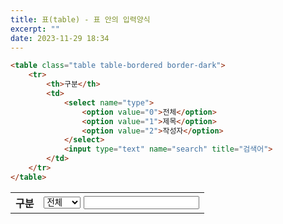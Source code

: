 ```yaml
---
title: 표(table) - 표 안의 입력양식
excerpt: ""
date: 2023-11-29 18:34
---
```


```html
<table class="table table-bordered border-dark">
	<tr>
		<th>구분</th>
		<td>
			<select name="type">
				<option value="0">전체</option>
				<option value="1">제목</option>
				<option value="2">작성자</option>
			</select>
			<input type="text" name="search" title="검색어">
		</td>
	</tr>
</table>
```

<table class="table table-bordered border-dark">
	<tr>
		<th>구분</th>
		<td>
			<select name="type">
				<option value="0">전체</option>
				<option value="1">제목</option>
				<option value="2">작성자</option>
			</select>
			<input type="text" name="search" title="검색어">
		</td>
	</tr>
</table>
